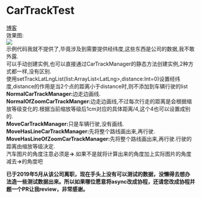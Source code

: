 # CarTrackTest
<a href="https://blog.csdn.net/android_upl/article/details/78647147">博客</a><br/>
效果图:<br/><image src="https://github.com/nanjolnoSat/CarTrackTest/blob/master/carTrack.gif" /><br/>
示例代码我就不提供了,毕竟涉及到需要提供经纬度,这些东西是公司的数据,我不敢外露.<br/>
可以手动创建实例,也可以直接通过CarTrackManager的静态方法创建实例,2种方式都一样,没有区别.<br/>
使用setTrackLatLngList(list:ArrayList&lt;LatLng&gt;,distance:Int=0)设置经纬度,distance的作用是当2个点的距离小于distance时,则不添加到车辆行驶的list<br/>
<b>NormalCarTrackManager:</b>边走边画线.<br/>
<b>NormalOfZoomCarTrackManger:</b>边走边画线,不过每次行走的距离是会根据缩放等级变化的.根据当前缩放等级后1cm对应的具体距离/4,这个4也可以设置成别的.<br/>
<b>MoveCarTrackManager:</b>只是车辆行驶,没有画线.<br/>
<b>MoveHasLineCarTrackManager:</b>先将整个路线画出来,再行驶.<br/>
<b>MoveHasLineOfZoomCarTrackManager:</b>先将整个路线画出来,再行驶.行驶的距离由缩放等级决定.<br/>
汽车图片的角度注意必须是<b>→</b>.如果不是就将计算出来的角度加上实际图片的角度减去<b>→</b>的角度吧

**已于2019年5月从该公司离职，现在手头上没有可以测试的数据，没懒得去想办法造一些测试数据出来。所以如果哪位愿意将async改成协程，还请您改成协程并题一个PR让我review，非常感谢。**
